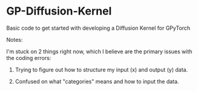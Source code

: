 # GP-Diffusion-Kernel
Basic code to get started with developing a Diffusion Kernel for GPyTorch

Notes:

I'm stuck on 2 things right now, which I believe are the primary issues with the coding errors:

1. Trying to figure out how to structure my input (x) and output (y) data.

2. Confused on what "categories" means and how to input the data.